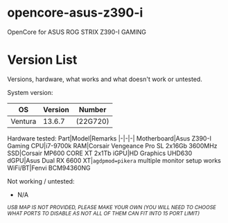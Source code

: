 # opencore-asus-z390-i
OpenCore for ASUS ROG STRIX Z390-I GAMING

# Version List
Versions, hardware, what works and what doesn't work or untested.

System version:

OS|Version|Number
|-|-|-|
|Ventura|13.6.7|(22G720)|

Hardware tested:
Part|Model|Remarks
|-|-|-|
Motherboard|Asus Z390-I Gaming
CPU|i7-9700k
RAM|Corsair Vengeance Pro SL 2x16Gb 3600MHz
SSD|Corsair MP600 CORE XT 2x1Tb
iGPU|HD Graphics UHD630
dGPU|Asus Dual RX 6600 XT|`agdpmod=pikera` multiple monitor setup works
WiFi/BT|Fenvi BCM94360NG

Not working / untested:
* N/A

_<sub>USB MAP IS NOT PROVIDED, PLEASE MAKE YOUR OWN (YOU WILL NEED TO CHOOSE WHAT PORTS TO DISABLE AS NOT ALL OF THEM CAN FIT INTO 15 PORT LIMIT)</sub>_
